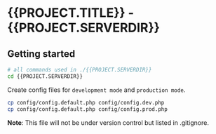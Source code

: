 # {{PROJECT.TITLE}} - {{PROJECT.SERVERDIR}}

## Getting started

```bash
# all commands used in ./{{PROJECT.SERVERDIR}}
cd {{PROJECT.SERVERDIR}}
```

Create config files for `development mode` and `production mode`.

```bash
cp config/config.default.php config/config.dev.php
cp config/config.default.php config/config.prod.php
```

**Note**: This file will not be under version control but listed in .gitignore.
